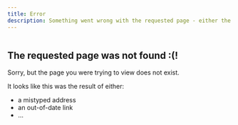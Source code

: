 ```yaml
---
title: Error
description: Something went wrong with the requested page - either the page does not exists or there is an issue with the website or you mistyped the address or you hit an out-of-date link.
---
```

<section>
  <div class="columns">
    <div class="column is-12">
      <h2>The requested page was not found :(!</h2>
      <p>Sorry, but the page you were trying to view does not exist.</p>
      <p>It looks like this was the result of either:</p>
      <ul>
        <li>a mistyped address</li>
        <li>an out-of-date link</li>
        <li>...</li>
      </ul>
    </div>
  </div>
</section>

